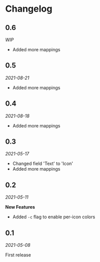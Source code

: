 # Changelog

## 0.6
_WIP_

- Added more mappings
 
## 0.5
_2021-08-21_

- Added more mappings

## 0.4
_2021-08-18_

- Added more mappings

## 0.3
_2021-05-17_

- Changed field 'Text' to 'Icon'
- Added more mappings

## 0.2
_2021-05-11_

**New Features**
- Added `-c` flag to enable per-icon colors 

## 0.1
_2021-05-08_

First release
